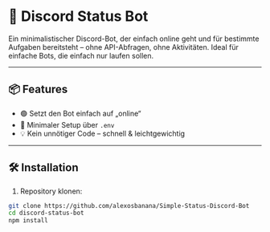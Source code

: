 # 🤖 Discord Status Bot

Ein minimalistischer Discord-Bot, der einfach online geht und für bestimmte Aufgaben bereitsteht – ohne API-Abfragen, ohne Aktivitäten. Ideal für einfache Bots, die einfach nur laufen sollen.

---

## 📦 Features

- 🟢 Setzt den Bot einfach auf „online“
- 🔐 Minimaler Setup über `.env`
- 💡 Kein unnötiger Code – schnell & leichtgewichtig

---

## 🛠️ Installation

1. Repository klonen:

```bash
git clone https://github.com/alexosbanana/Simple-Status-Discord-Bot
cd discord-status-bot
npm install 

